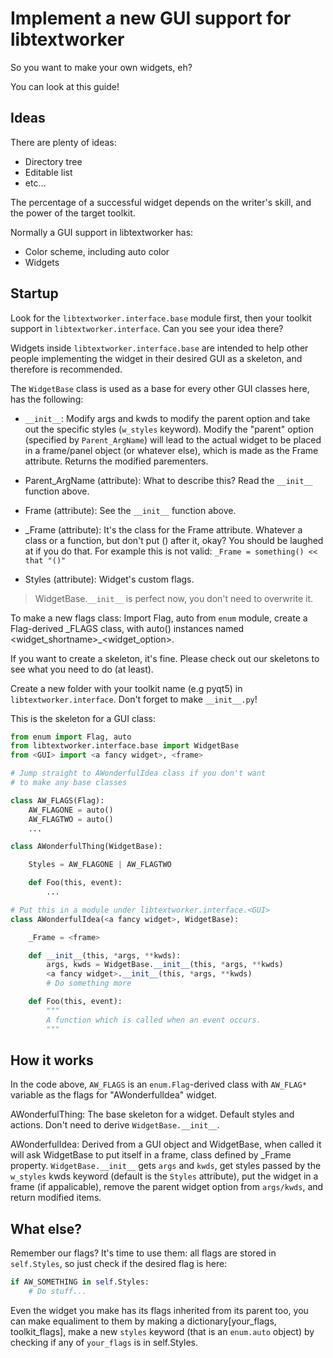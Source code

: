 # Implement a new GUI support for libtextworker

So you want to make your own widgets, eh?

You can look at this guide!

## Ideas

There are plenty of ideas:

* Directory tree
* Editable list
* etc...

The percentage of a successful widget depends on the writer's skill, and the power of the target toolkit.

Normally a GUI support in libtextworker has:

* Color scheme, including auto color
* Widgets

## Startup

Look for the `libtextworker.interface.base` module first, then your toolkit support in `libtextworker.interface`. Can you see your idea there?

Widgets inside ```libtextworker.interface.base``` are intended to help other people implementing the widget in their desired GUI as a skeleton, and therefore is recommended.

The ```WidgetBase``` class is used as a base for every other GUI classes here, has the following:

- `__init__`: Modify args and kwds to modify the parent option and take out the specific styles (`w_styles` keyword). Modify the "parent" option (specified by `Parent_ArgName`) will lead to the actual widget to be placed in a frame/panel object (or whatever else), which is made as the Frame attribute. Returns the modified parementers.

- Parent_ArgName (attribute): What to describe this? Read the `__init__` function above.

- Frame (attribute): See the `__init__` function above.

- _Frame (attribute): It's the class for the Frame attribute. Whatever a class or a function, but don't put () after it, okay? You should be laughed at if you do that. For example this is not valid: ```_Frame = something() << that "()"```

- Styles (attribute): Widget's custom flags.

> WidgetBase.`__init__` is perfect now, you don't need to overwrite it.

To make a new flags class: Import Flag, auto from ```enum``` module, create a Flag-derived \_FLAGS class, with auto() instances named \<widget_shortname>_<widget_option>.

If you want to create a skeleton, it's fine. Please check out our skeletons to see what you need to do (at least).

Create a new folder with your toolkit name (e.g pyqt5) in ```libtextworker.interface```. Don't forget to make `__init__.py`!

This is the skeleton for a GUI class:

```python
from enum import Flag, auto
from libtextworker.interface.base import WidgetBase
from <GUI> import <a fancy widget>, <frame>

# Jump straight to AWonderfulIdea class if you don't want
# to make any base classes

class AW_FLAGS(Flag):
    AW_FLAGONE = auto()
    AW_FLAGTWO = auto()
    ...

class AWonderfulThing(WidgetBase):

    Styles = AW_FLAGONE | AW_FLAGTWO

    def Foo(this, event):
        ...

# Put this in a module under libtextworker.interface.<GUI>
class AWonderfulIdea(<a fancy widget>, WidgetBase):

    _Frame = <frame>

    def __init__(this, *args, **kwds):
        args, kwds = WidgetBase.__init__(this, *args, **kwds)
        <a fancy widget>.__init__(this, *args, **kwds)
        # Do something more

    def Foo(this, event):
        """
        A function which is called when an event occurs.
        """
```

## How it works

In the code above, ```AW_FLAGS``` is an `enum.Flag`-derived class with ```AW_FLAG*``` variable as the flags for "AWonderfulIdea" widget.

AWonderfulThing: The base skeleton for a widget. Default styles and actions. Don't need to derive `WidgetBase.__init__`.

AWonderfulIdea: Derived from a GUI object and WidgetBase, when called it will ask WidgetBase to put itself in a frame, class defined by _Frame property. `WidgetBase.__init__` gets ``args`` and ``kwds``, get styles passed by the `w_styles` kwds keyword (default is the `Styles` attribute), put the widget in a frame (if appalicable), remove the parent widget option from `args/kwds`, and return modified items.

## What else?

Remember our flags? It's time to use them: all flags are stored in `self.Styles`, so just check if the desired flag is here:

```python
if AW_SOMETHING in self.Styles:
    # Do stuff...
```

Even the widget you make has its flags inherited from its parent too, you can make equaliment to them by making a dictionary[your_flags, toolkit_flags], make a new ```styles``` keyword (that is an ```enum.auto``` object) by checking if any of ```your_flags``` is in self.Styles.